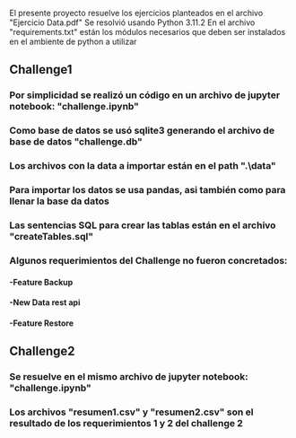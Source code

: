 El presente proyecto resuelve los ejercicios planteados en el archivo "Ejercicio Data.pdf"
Se resolvió usando Python 3.11.2
En el archivo "requirements.txt" están los módulos necesarios que deben ser instalados en el ambiente de python a utilizar

## Challenge1 
### Por simplicidad se realizó un código en un archivo de jupyter notebook: "challenge.ipynb"
### Como base de datos se usó sqlite3 generando el archivo de base de datos "challenge.db"
### Los archivos con la data a importar están en el path ".\data\"
### Para importar los datos se usa pandas, asi también como para llenar la base da datos
### Las sentencias SQL para crear las tablas están en el archivo "createTables.sql"
### Algunos requerimientos del Challenge no fueron concretados:
#### -Feature Backup
#### -New Data rest api
#### -Feature Restore
## Challenge2
### Se resuelve en el mismo archivo de jupyter notebook: "challenge.ipynb"
### Los archivos "resumen1.csv" y "resumen2.csv" son el resultado de los requerimientos 1 y 2 del challenge 2

